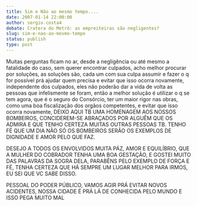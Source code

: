 ```yaml
---
title: Sim e Não ao mesmo tempo....
date: 2007-01-14 22:00:00
author: sergio.costa4
debate: Cratera do Metrô: as empreiteiras são negligentes?
slug: sim-e-nao-ao-mesmo-tempo
status: publish 
type: post
---
```


Muitas perguntas ficam no ar, desde a negligência ou até mesmo a fatalidade do caso, sem querer encontrar culpados, acho melhor procurar por soluções, as soluções são, cada um com sua culpa assumir e fazer o q for possível prá ajudar quem precisa e evitar que isso ocorra novamente, independente dos culpados, eles não poderão dar a vida de volta as pessoas que infelismente se foram, então a melhor solução é utilizar o q se tem agora, que é o seguro do Consórcio, ter um maior rigor nas obras, como uma boa fiscalização dos orgãos competentes, e evitar que isso ocorra novamente, DEIXO AQUI TB UMA HOMENAGEM AOS NOSSOS BOMBEIROS, CONCIDEREM-SE ABRAÇADOS POR ALGUÊM QUE OS ADMIRA E QUE TENHO CERTEZA MUITAS OUTRAS PESSOAS TB. TENHO FÉ QUE UM DIA NÃO SÓ OS BOMBEIROS SERÃO OS EXEMPLOS DE DIGNIDADE E AMOR PELO QUE FAZ.  

DESEJO A TODOS OS ENVOLVIDOS MUITA PÁZ, AMOR E EQUILÍBRIO, QUE A MULHER DO COBRADOR TENHA UMA BOA GESTAÇÃO, E GOSTEI MUITO DAS PALAVRAS DA SOGRA DELA, PARABÊNS PELO EXEMPLO DE FORÇA E FÉ, TENHA CERTEZA QUE HÁ SEMPRE UM LUGAR MELHOR PARA IRMOS, EU SEI QUE VC SABE DISSO.  

PESSOAL DO PODER PÚBLICO, VAMOS AGIR PRÁ EVITAR NOVOS ACIDENTES, NOSSA CIDADE É PRÁ LÁ DE CONHECIDA PELO MUNDO E ISSO PEGA MUITO MAL
